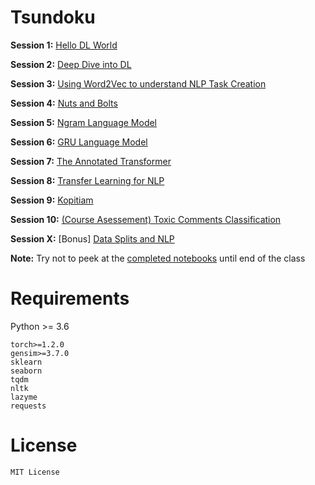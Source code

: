 # Tsundoku

**Session 1:** [Hello DL World](https://github.com/alvations/tsundoku/blob/master/empty/Session%201%20-%20Hello%20DL%20World.ipynb)

**Session 2:** [Deep Dive into DL](https://github.com/alvations/tsundoku/blob/master/empty/Session%202%20-%20Deep%20Dive%20to%20Deep%20Learning.ipynb)

**Session 3:** [Using Word2Vec to understand NLP Task Creation](https://github.com/alvations/tsundoku/blob/master/empty/Session%203%20-%20Using%20Word2Vec%20to%20understand%20NLP%20Task.ipynb)

**Session 4:** [Nuts and Bolts](https://github.com/alvations/tsundoku/blob/master/empty/Session%204%20-%20Nuts%20and%20Bolts.ipynb) 

**Session 5:** [Ngram Language Model](https://github.com/alvations/tsundoku/blob/master/empty/Session%205%20-%20Ngram%20Language%20Model%20with%20NLTK.ipynb)

**Session 6:** [GRU Language Model](https://www.kaggle.com/alvations/gru-language-model)
<!-- (https://github.com/alvations/tsundoku/blob/master/empty/Session%206%20-%20GRU%20Language%20Model.ipynb) -->

**Session 7:** [The Annotated Transformer](https://www.kaggle.com/alvations/the-annotated-transformer-from-alexander-rush)

**Session 8:** [Transfer Learning for NLP](https://www.kaggle.com/alvations/transfer-learning-in-nlp)

**Session 9:** [Kopitiam](https://github.com/alvations/kopitiam/blob/master/Kopitiam%20-%20PyTorch%20RNN%20Seq2Seq.ipynb)

**Session 10:** [(Course Asessement) Toxic Comments Classification](https://github.com/alvations/tsundoku/blob/master/completed/Session%20Last%20-%20Textcat-Toxic-Empty.ipynb)

**Session X:** [Bonus] [Data Splits and NLP](https://www.kaggle.com/alvations/nlp-data-splits)

**Note:** Try not to peek at the [completed notebooks](https://github.com/alvations/tsundoku/tree/master/completed) until end of the class


# Requirements

Python >= 3.6

```
torch>=1.2.0
gensim>=3.7.0
sklearn 
seaborn
tqdm 
nltk 
lazyme 
requests
```

# License

```
MIT License
```
